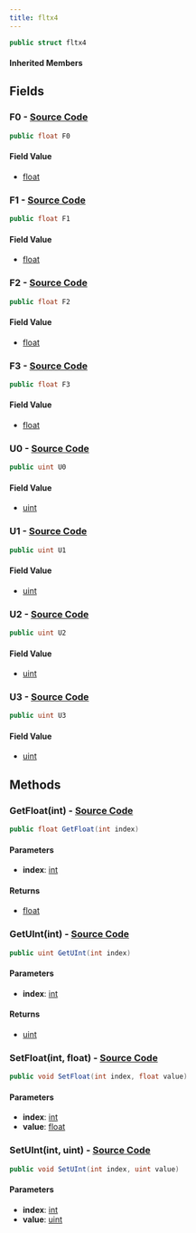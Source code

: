 ```yaml
---
title: fltx4
---
```


```csharp
public struct fltx4
```

#### Inherited Members

## Fields

### **F0** - [Source Code](https://github.com/swiftly-solution/swiftlys2/blob/main/managed/src/SwiftlyS2.Shared/Natives/Structs/fltx4.cs#L9)

```csharp
public float F0
```

#### Field Value

- [float](https://learn.microsoft.com/dotnet/api/system.single)

### **F1** - [Source Code](https://github.com/swiftly-solution/swiftlys2/blob/main/managed/src/SwiftlyS2.Shared/Natives/Structs/fltx4.cs#L10)

```csharp
public float F1
```

#### Field Value

- [float](https://learn.microsoft.com/dotnet/api/system.single)

### **F2** - [Source Code](https://github.com/swiftly-solution/swiftlys2/blob/main/managed/src/SwiftlyS2.Shared/Natives/Structs/fltx4.cs#L11)

```csharp
public float F2
```

#### Field Value

- [float](https://learn.microsoft.com/dotnet/api/system.single)

### **F3** - [Source Code](https://github.com/swiftly-solution/swiftlys2/blob/main/managed/src/SwiftlyS2.Shared/Natives/Structs/fltx4.cs#L12)

```csharp
public float F3
```

#### Field Value

- [float](https://learn.microsoft.com/dotnet/api/system.single)

### **U0** - [Source Code](https://github.com/swiftly-solution/swiftlys2/blob/main/managed/src/SwiftlyS2.Shared/Natives/Structs/fltx4.cs#L14)

```csharp
public uint U0
```

#### Field Value

- [uint](https://learn.microsoft.com/dotnet/api/system.uint32)

### **U1** - [Source Code](https://github.com/swiftly-solution/swiftlys2/blob/main/managed/src/SwiftlyS2.Shared/Natives/Structs/fltx4.cs#L15)

```csharp
public uint U1
```

#### Field Value

- [uint](https://learn.microsoft.com/dotnet/api/system.uint32)

### **U2** - [Source Code](https://github.com/swiftly-solution/swiftlys2/blob/main/managed/src/SwiftlyS2.Shared/Natives/Structs/fltx4.cs#L16)

```csharp
public uint U2
```

#### Field Value

- [uint](https://learn.microsoft.com/dotnet/api/system.uint32)

### **U3** - [Source Code](https://github.com/swiftly-solution/swiftlys2/blob/main/managed/src/SwiftlyS2.Shared/Natives/Structs/fltx4.cs#L17)

```csharp
public uint U3
```

#### Field Value

- [uint](https://learn.microsoft.com/dotnet/api/system.uint32)

## Methods

### **GetFloat(int)** - [Source Code](https://github.com/swiftly-solution/swiftlys2/blob/main/managed/src/SwiftlyS2.Shared/Natives/Structs/fltx4.cs#L19)

```csharp
public float GetFloat(int index)
```

#### Parameters

- **index**: [int](https://learn.microsoft.com/dotnet/api/system.int32)

#### Returns

- [float](https://learn.microsoft.com/dotnet/api/system.single)

### **GetUInt(int)** - [Source Code](https://github.com/swiftly-solution/swiftlys2/blob/main/managed/src/SwiftlyS2.Shared/Natives/Structs/fltx4.cs#L28)

```csharp
public uint GetUInt(int index)
```

#### Parameters

- **index**: [int](https://learn.microsoft.com/dotnet/api/system.int32)

#### Returns

- [uint](https://learn.microsoft.com/dotnet/api/system.uint32)

### **SetFloat(int, float)** - [Source Code](https://github.com/swiftly-solution/swiftlys2/blob/main/managed/src/SwiftlyS2.Shared/Natives/Structs/fltx4.cs#L37)

```csharp
public void SetFloat(int index, float value)
```

#### Parameters

- **index**: [int](https://learn.microsoft.com/dotnet/api/system.int32)
- **value**: [float](https://learn.microsoft.com/dotnet/api/system.single)

### **SetUInt(int, uint)** - [Source Code](https://github.com/swiftly-solution/swiftlys2/blob/main/managed/src/SwiftlyS2.Shared/Natives/Structs/fltx4.cs#L49)

```csharp
public void SetUInt(int index, uint value)
```

#### Parameters

- **index**: [int](https://learn.microsoft.com/dotnet/api/system.int32)
- **value**: [uint](https://learn.microsoft.com/dotnet/api/system.uint32)

